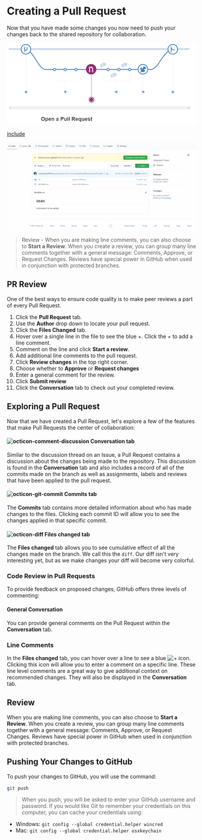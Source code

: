# Creating a Pull Request
Now that you have made some changes you now need to push your changes back to the shared repository for collaboration.


![GitHub Workflow](./img/open_pr.PNG)

[include](07a_activity_create_pull_request.md ':include')

![GitHub Workflow](./gifs/create_pr.gif)

>Review - When you are making line comments, you can also choose to **Start a Review**. When you create a review, you can group many line comments together with a general message: Comments, Approve, or Request Changes. Reviews have special power in GitHub when used in conjunction with protected branches.

## PR Review
One of the best ways to ensure code quality is to make peer reviews a part of every Pull Request.

1. Click the **Pull Request** tab.
2. Use the **Author** drop down to locate your pull request.
3. Click the **Files Changed** tab.
4. Hover over a single line in the file to see the blue +. Click the + to add a line comment.
5. Comment on the line and click **Start a review**.
6. Add additional line comments to the pull request.
7. Click **Review changes** in the top right corner.
8. Choose whether to **Approve** or **Request changes**
9. Enter a general comment for the review.
10. Click **Submit review**
11. Click the **Conversation** tab to check out your completed review.

## Exploring a Pull Request
Now that we have created a Pull Request, let's explore a few of the features that make Pull Requests the center of collaboration:

#### ![octicon-comment-discussion] Conversation tab
Similar to the discussion thread on an Issue, a Pull Request contains a discussion about the changes being made to the repository. This discussion is found in the **Conversation** tab and also includes a record of all of the commits made on the branch as well as assignments, labels and reviews that have been applied to the pull request.

#### ![octicon-git-commit] Commits tab
The **Commits** tab contains more detailed information about who has made changes to the files. Clicking each commit ID will allow you to see the changes applied in that specific commit.

#### ![octicon-diff] Files changed tab
The **Files changed** tab allows you to see cumulative effect of all the changes made on the branch. We call this the `diff`. Our diff isn't very interesting yet, but as we make changes your diff will become very colorful.

### Code Review in Pull Requests 
To provide feedback on proposed changes, GitHub offers three levels of commenting:

#### General Conversation
You can provide general comments on the Pull Request within the **Conversation** tab.

### Line Comments
In the **Files changed** tab, you can hover over a line to see a blue ![`+`][octicon-diff-added] icon. Clicking this icon will allow you to enter a comment on a specific line. These line level comments are a great way to give additional context on recommended changes. They will also be displayed in the **Conversation** tab.

## Review
When you are making line comments, you can also choose to **Start a Review**. When you create a review, you can group many line comments together with a general message: Comments, Approve, or Request Changes. Reviews have special power in GitHub when used in conjunction with protected branches.


## Pushing Your Changes to GitHub

To push your changes to GitHub, you will use the command:

```sh
git push
```

> When you push, you will be asked to enter your GitHub username and password. If you would like Git to remember your credentials on this computer, you can cache your credentials using:

- Windows: `git config --global credential.helper wincred`
- Mac: `git config --global credential.helper osxkeychain`

[octicon-comment-discussion]:https://unpkg.com/octicons/build/svg/comment-discussion.svg

[octicon-diff]:https://unpkg.com/octicons/build/svg/diff.svg

[octicon-diff-added]: https://unpkg.com/octicons/build/svg/diff-added.svg

[octicon-git-commit]:https://unpkg.com/octicons/build/svg/git-commit.svg
